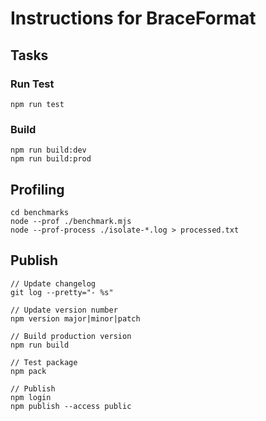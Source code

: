 # Instructions for BraceFormat

## Tasks

### Run Test

    npm run test

### Build

    npm run build:dev
    npm run build:prod

## Profiling
    cd benchmarks
    node --prof ./benchmark.mjs
    node --prof-process ./isolate-*.log > processed.txt

## Publish
    // Update changelog
    git log --pretty="- %s"

    // Update version number
    npm version major|minor|patch

    // Build production version
    npm run build

    // Test package
    npm pack

    // Publish
    npm login
    npm publish --access public

